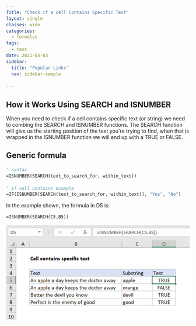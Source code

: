 ```yaml
---
Title: "Check if a cell Contains Specific Text"
layout: single
classes: wide
categories:
  - formulas
tags:
  - text
date: 2021-05-03
sidebar:
  title: "Popular Links"
  nav: sidebar-sample

---
```


## How it Works Using SEARCH and ISNUMBER
When you need to check if a cell contains specific text (or string) we need to combing the SEARCH and ISNUMBER functions. The SEARCH function will give us the starting position of the text you're trying to find, when that is wrapped in the ISNUMBER function we will end up with a TRUE or FALSE.

## Generic formula 
```vb
' syntax
=ISNUMBER(SEARCH(text_to_search_for, within_text))

' if cell contains example
=IF(ISNUMBER(SEARCH(text_to_search_for, within_text)), "Yes", "No")
```

In the example shown, the formula in D5 is:
```vb
=ISNUMBER(SEARCH(C5,B5))
```

![Check-if-a-cell-contains-specific-text](/imgs/Check-if-a-cell-contains-specific-text/Check-if-a-cell-contains-specific-text.png)



